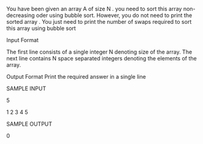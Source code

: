 You have been given an array A of size N . you need to sort this array non-decreasing oder using bubble sort. However, you do not need to print the sorted array . You just need to print the number of swaps required to sort this array using bubble sort

Input Format

The first line consists of a single integer N denoting size of the array. The next line contains N space separated integers denoting the elements of the array.

Output Format Print the required answer in a single line

SAMPLE INPUT 

5

1 2 3 4 5

SAMPLE OUTPUT 

0
